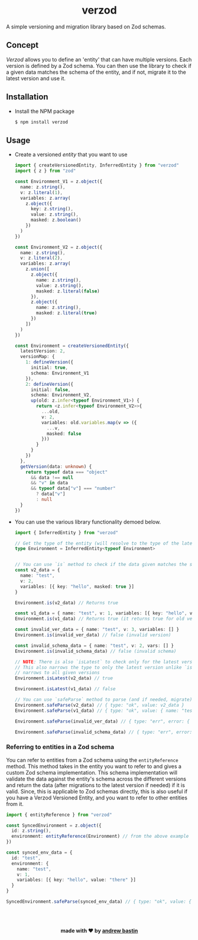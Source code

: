 <div align="center">

# verzod

</div>

A simple versioning and migration library based on Zod schemas.

## Concept
*Verzod* allows you to define an 'entity' that can have multiple versions. Each version is defined by a Zod schema. You can then use the library to check if a given data matches the schema of the entity, and if not, migrate it to the latest version and use it.

## Installation
- Install the NPM package
  ```bash
  $ npm install verzod
  ```

## Usage
- Create a versioned *entity* that you want to use
  ```ts
  import { createVersionedEntity, InferredEntity } from "verzod"
  import { z } from "zod"

  const Environment_V1 = z.object({
    name: z.string(),
    v: z.literal(1),
    variables: z.array(
      z.object({
        key: z.string(),
        value: z.string(),
        masked: z.boolean()
      })
    )
  })

  const Environment_V2 = z.object({
    name: z.string(),
    v: z.literal(2),
    variables: z.array(
      z.union([
        z.object({
          name: z.string(),
          value: z.string(),
          masked: z.literal(false)
        }),
        z.object({
          name: z.string(),
          masked: z.literal(true)
        })
      ])
    )
  })

  const Environment = createVersionedEntity({
    latestVersion: 2,
    versionMap: {
      1: defineVersion({
        initial: true,
        schema: Environment_V1
      }),
      2: defineVersion({
        initial: false,
        schema: Environment_V2,
        up(old: z.infer<typeof Environment_V1>) {
          return <z.infer<typeof Environment_V2>>{
            ...old,
            v: 2,
            variables: old.variables.map(v => ({
              ...v,
              masked: false
            }))
          }
        }
      })
    },
    getVersion(data: unknown) {
      return typeof data === "object"
        && data !== null
        && "v" in data 
        && typeof data["v"] === "number" 
          ? data["v"] 
          : null 
    }
  })
  ```

- You can use the various library functionality demoed below.
  ```ts
  import { InferredEntity } from "verzod"
  
  // Get the type of the entity (will resolve to the type of the latest version schema)
  type Environment = InferredEntity<typeof Environment>


  // You can use `is` method to check if the data given matches the schema
  const v2_data = { 
    name: "test", 
    v: 2, 
    variables: [{ key: "hello", masked: true }]
  }

  Environment.is(v2_data) // Returns true

  const v1_data = { name: "test", v: 1, variables: [{ key: "hello", value: "there" }]}
  Environment.is(v1_data) // Returns true (it returns true for old versions)
  
  const invalid_ver_data = { name: "test", v: 3, variables: [] }
  Environment.is(invalid_ver_data) // false (invalid version)

  const invalid_schema_data = { name: "test", v: 2, vars: [] }
  Environment.is(invalid_schema_data) // false (invalid schema)

  // NOTE: There is also `isLatest` to check only for the latest version
  // This also narrows the type to only the latest version unlike `is` which
  // narrows to all given versions
  Environment.isLatest(v2_data) // true

  Environment.isLatest(v1_data) // false
  
  // You can use `safeParse` method to parse (and if needed, migrate) the data
  Environment.safeParse(v2_data) // { type: "ok", value: v2_data }
  Environment.safeParse(v1_data) // { type: "ok", value: { name: "test", v: 2, variables: [{ name: "hello", value: "there", masked: false }]}} <- Migrated old schema

  Environment.safeParse(invalid_ver_data) // { type: "err", error: { type: "INVALID_VER", version: 3 } <- invalid version

  Environment.safeParse(invalid_schema_data) // { type: "err", error: { type: "GIVEN_VER_VALIDATION_FAIL", version: 2, versionDef: <relevant version map entry> } } <- correct version, but invalid data

  ```
### Referring to entities in a Zod schema
You can refer to entities from a Zod schema using the `entityReference` method. This method takes in the entity you want to refer to and gives a custom Zod schema implementation. This schema implementation will validate the data against the entity's schema across the different versions and return the data (after migrations to the latest version if needed) if it is valid. Since, this is applicable to Zod schemas directly, this is also useful if you have a Verzod Versioned Entity, and you want to refer to other entities from it.
  
  ```ts
  import { entityReference } from "verzod"

  const SyncedEnvironment = z.object({
    id: z.string(),
    environment: entityReference(Environment) // from the above example
  })

  const synced_env_data = {
    id: "test",
    environment: {
      name: "test",
      v: 1,
      variables: [{ key: "hello", value: "there" }]
    }
  }

  SyncedEnvironment.safeParse(synced_env_data) // { type: "ok", value: { id: "test", environment: { name: "test", v: 2, variables: [{ name: "hello", value: "there", masked: false }] } } } <- migrated to latest version
  ```


<br />
<br />
<p align="center"><b>made with ❤️ by <a href="https://github.com/AndrewBastin">andrew bastin</a></b></p>